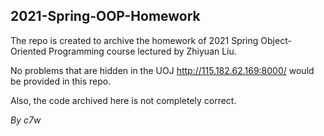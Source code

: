 ## 2021-Spring-OOP-Homework

The repo is created to archive the homework of 2021 Spring Object-Oriented Programming course lectured by Zhiyuan Liu.

No problems that are hidden in the UOJ http://115.182.62.169:8000/ would be provided in this repo.

Also, the code archived here is not completely correct.

*By c7w*
